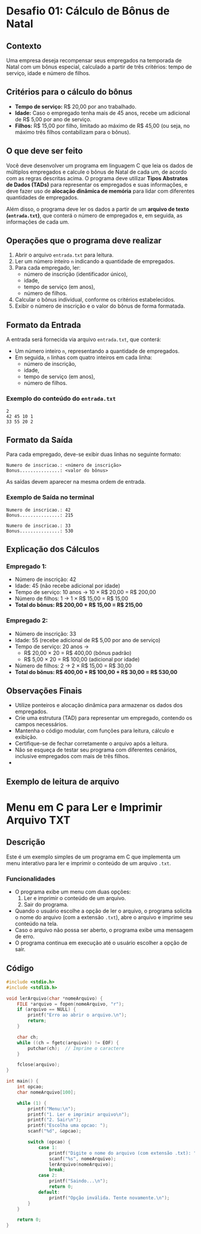 
# Desafio 01: Cálculo de Bônus de Natal

## Contexto
Uma empresa deseja recompensar seus empregados na temporada de Natal com um bônus especial, calculado a partir de três critérios: tempo de serviço, idade e número de filhos.

## Critérios para o cálculo do bônus
- **Tempo de serviço:** R$ 20,00 por ano trabalhado.
- **Idade:** Caso o empregado tenha mais de 45 anos, recebe um adicional de R$ 5,00 por ano de serviço.
- **Filhos:** R$ 15,00 por filho, limitado ao máximo de R$ 45,00 (ou seja, no máximo três filhos contabilizam para o bônus).

## O que deve ser feito
Você deve desenvolver um programa em linguagem C que leia os dados de múltiplos empregados e calcule o bônus de Natal de cada um, de acordo com as regras descritas acima. O programa deve utilizar **Tipos Abstratos de Dados (TADs)** para representar os empregados e suas informações, e deve fazer uso de **alocação dinâmica de memória** para lidar com diferentes quantidades de empregados.

Além disso, o programa deve ler os dados a partir de um **arquivo de texto (`entrada.txt`)**, que conterá o número de empregados e, em seguida, as informações de cada um.

## Operações que o programa deve realizar
1. Abrir o arquivo `entrada.txt` para leitura.
2. Ler um número inteiro `n` indicando a quantidade de empregados.
3. Para cada empregado, ler:
   - número de inscrição (identificador único),
   - idade,
   - tempo de serviço (em anos),
   - número de filhos.
4. Calcular o bônus individual, conforme os critérios estabelecidos.
5. Exibir o número de inscrição e o valor do bônus de forma formatada.

## Formato da Entrada

A entrada será fornecida via arquivo `entrada.txt`, que conterá:
- Um número inteiro `n`, representando a quantidade de empregados.
- Em seguida, `n` linhas com quatro inteiros em cada linha:
  - número de inscrição,
  - idade,
  - tempo de serviço (em anos),
  - número de filhos.

### Exemplo do conteúdo do `entrada.txt`
```
2
42 45 10 1
33 55 20 2
```

## Formato da Saída

Para cada empregado, deve-se exibir duas linhas no seguinte formato:

```
Numero de inscricao.: <número de inscrição>
Bonus...............: <valor do bônus>
```

As saídas devem aparecer na mesma ordem de entrada.

### Exemplo de Saída no terminal
```
Numero de inscricao.: 42
Bonus...............: 215

Numero de inscricao.: 33
Bonus...............: 530
```

## Explicação dos Cálculos

### Empregado 1:
- Número de inscrição: 42
- Idade: 45 (não recebe adicional por idade)
- Tempo de serviço: 10 anos → 10 × R$ 20,00 = R$ 200,00
- Número de filhos: 1 → 1 × R$ 15,00 = R$ 15,00
- **Total do bônus: R$ 200,00 + R$ 15,00 = R$ 215,00**

### Empregado 2:
- Número de inscrição: 33
- Idade: 55 (recebe adicional de R$ 5,00 por ano de serviço)
- Tempo de serviço: 20 anos → 
  - R$ 20,00 × 20 = R$ 400,00 (bônus padrão)
  - R$ 5,00 × 20 = R$ 100,00 (adicional por idade)
- Número de filhos: 2 → 2 × R$ 15,00 = R$ 30,00
- **Total do bônus: R$ 400,00 + R$ 100,00 + R$ 30,00 = R$ 530,00**

## Observações Finais
- Utilize ponteiros e alocação dinâmica para armazenar os dados dos empregados.
- Crie uma estrutura (TAD) para representar um empregado, contendo os campos necessários.
- Mantenha o código modular, com funções para leitura, cálculo e exibição.
- Certifique-se de fechar corretamente o arquivo após a leitura.
- Não se esqueça de testar seu programa com diferentes cenários, inclusive empregados com mais de três filhos.
- 

## Exemplo de leitura de arquivo 

# Menu em C para Ler e Imprimir Arquivo TXT

## Descrição

Este é um exemplo simples de um programa em C que implementa um menu interativo para ler e imprimir o conteúdo de um arquivo `.txt`.

### Funcionalidades
- O programa exibe um menu com duas opções:
  1. Ler e imprimir o conteúdo de um arquivo.
  2. Sair do programa.
- Quando o usuário escolhe a opção de ler o arquivo, o programa solicita o nome do arquivo (com a extensão `.txt`), abre o arquivo e imprime seu conteúdo na tela.
- Caso o arquivo não possa ser aberto, o programa exibe uma mensagem de erro.
- O programa continua em execução até o usuário escolher a opção de sair.

## Código

```c
#include <stdio.h>
#include <stdlib.h>

void lerArquivo(char *nomeArquivo) {
    FILE *arquivo = fopen(nomeArquivo, "r");
    if (arquivo == NULL) {
        printf("Erro ao abrir o arquivo.\n");
        return;
    }

    char ch;
    while ((ch = fgetc(arquivo)) != EOF) {
        putchar(ch);  // Imprime o caractere
    }

    fclose(arquivo);
}

int main() {
    int opcao;
    char nomeArquivo[100];

    while (1) {
        printf("Menu:\n");
        printf("1. Ler e imprimir arquivo\n");
        printf("2. Sair\n");
        printf("Escolha uma opcao: ");
        scanf("%d", &opcao);

        switch (opcao) {
            case 1:
                printf("Digite o nome do arquivo (com extensão .txt): ");
                scanf("%s", nomeArquivo);
                lerArquivo(nomeArquivo);
                break;
            case 2:
                printf("Saindo...\n");
                return 0;
            default:
                printf("Opção inválida. Tente novamente.\n");
        }
    }

    return 0;
}
```
